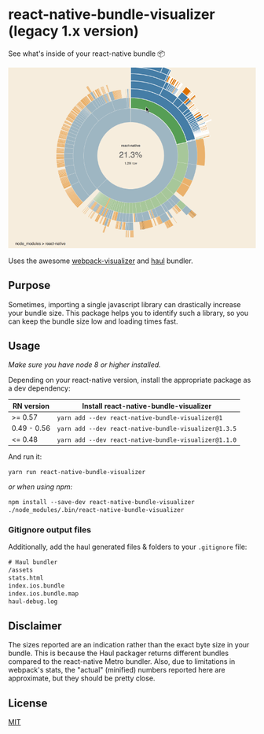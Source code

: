 # react-native-bundle-visualizer (legacy 1.x version)

See what's inside of your react-native bundle 📦

![bundle-visualizer-animation](./react-native-bundle-visualizer.gif)

Uses the awesome [webpack-visualizer](https://github.com/chrisbateman/webpack-visualizer) and [haul](https://github.com/callstack-io/haul) bundler.

## Purpose

Sometimes, importing a single javascript library can drastically increase your bundle size. This package helps you to identify such a library, so you can keep the bundle size low and loading times fast.

## Usage

*Make sure you have node 8 or higher installed.*

Depending on your react-native version, install the appropriate package as a dev dependency:

| RN version  | Install react-native-bundle-visualizer                |
| ----------- | ----------------------------------------------------- |
| >= 0.57     | `yarn add --dev react-native-bundle-visualizer@1`     |
| 0.49 - 0.56 | `yarn add --dev react-native-bundle-visualizer@1.3.5` |
| <= 0.48     | `yarn add --dev react-native-bundle-visualizer@1.1.0` |
	
And run it:

	yarn run react-native-bundle-visualizer

*or when using npm:*

	npm install --save-dev react-native-bundle-visualizer
	./node_modules/.bin/react-native-bundle-visualizer

### Gitignore output files

Additionally, add the haul generated files & folders to your `.gitignore` file:

```
# Haul bundler
/assets
stats.html
index.ios.bundle
index.ios.bundle.map
haul-debug.log
```

## Disclaimer

The sizes reported are an indication rather than the exact byte size in your bundle. This is because the Haul packager returns different bundles compared to the react-native Metro bundler. Also, due to limitations in webpack's stats, the "actual" (minified) numbers reported here are approximate, but they should be pretty close.

## License

[MIT](./LICENSE.txt)

